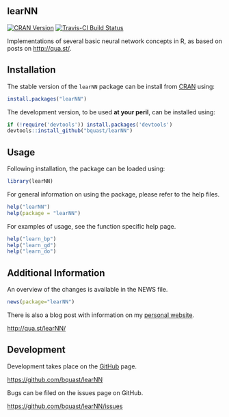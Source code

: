 learNN
-------------
[![CRAN Version](http://www.r-pkg.org/badges/version/learNN)](http://cran.r-project.org/package=learNN)
[![Travis-CI Build Status](https://travis-ci.org/bquast/learNN.svg?branch=master)](https://travis-ci.org/bquast/learNN)

Implementations of several basic neural network concepts in R, as based on posts on http://qua.st/.


Installation
-------------
The stable version of the `learNN` package can be install from [CRAN](http://cran.r-project.org/package=learNN) using:

```r
install.packages("learNN")
```

The development version, to be used **at your peril**, can be installed using:

```r
if (!require('devtools')) install.packages('devtools')
devtools::install_github("bquast/learNN")
```


Usage
-------
Following installation, the package can be loaded using:

```r
library(learNN)
```

For general information on using the package, please refer to the help files.

```r
help("learNN")
help(package = "learNN")
```
    
For examples of usage, see the function specific help page.

```r
help("learn_bp")
help("learn_gd")
help("learn_do")
```


Additional Information
-----------------------
An overview of the changes is available in the NEWS file.

```r
news(package="learNN")
```

There is also a blog post with information on my [personal website](http://qua.st/).

http://qua.st/learNN/
 

Development
-------------
Development takes place on the [GitHub](https://github.com/) page.

https://github.com/bquast/learNN

Bugs can be filed on the issues page on GitHub.

https://github.com/bquast/learNN/issues
